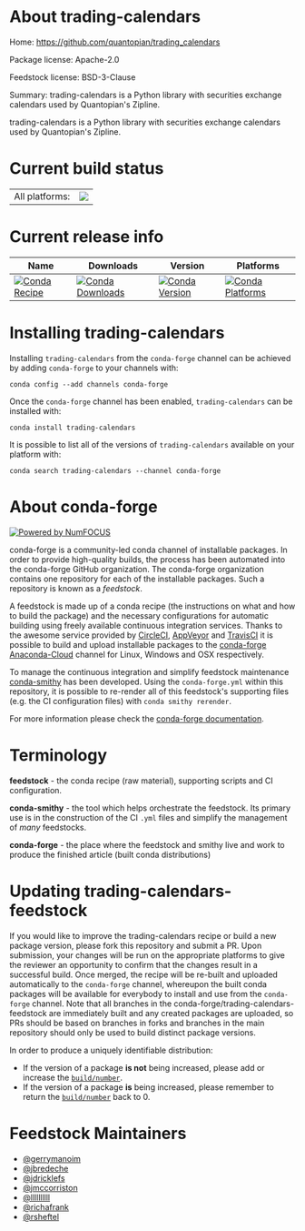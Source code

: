 About trading-calendars
=======================

Home: https://github.com/quantopian/trading_calendars

Package license: Apache-2.0

Feedstock license: BSD-3-Clause

Summary: trading-calendars is a Python library with securities exchange calendars used by Quantopian's Zipline.

trading-calendars is a Python library with securities exchange calendars used by Quantopian's Zipline.


Current build status
====================


<table><tr><td>All platforms:</td>
    <td>
      <a href="https://dev.azure.com/conda-forge/feedstock-builds/_build/latest?definitionId=10645&branchName=master">
        <img src="https://dev.azure.com/conda-forge/feedstock-builds/_apis/build/status/trading-calendars-feedstock?branchName=master">
      </a>
    </td>
  </tr>
</table>

Current release info
====================

| Name | Downloads | Version | Platforms |
| --- | --- | --- | --- |
| [![Conda Recipe](https://img.shields.io/badge/recipe-trading--calendars-green.svg)](https://anaconda.org/conda-forge/trading-calendars) | [![Conda Downloads](https://img.shields.io/conda/dn/conda-forge/trading-calendars.svg)](https://anaconda.org/conda-forge/trading-calendars) | [![Conda Version](https://img.shields.io/conda/vn/conda-forge/trading-calendars.svg)](https://anaconda.org/conda-forge/trading-calendars) | [![Conda Platforms](https://img.shields.io/conda/pn/conda-forge/trading-calendars.svg)](https://anaconda.org/conda-forge/trading-calendars) |

Installing trading-calendars
============================

Installing `trading-calendars` from the `conda-forge` channel can be achieved by adding `conda-forge` to your channels with:

```
conda config --add channels conda-forge
```

Once the `conda-forge` channel has been enabled, `trading-calendars` can be installed with:

```
conda install trading-calendars
```

It is possible to list all of the versions of `trading-calendars` available on your platform with:

```
conda search trading-calendars --channel conda-forge
```


About conda-forge
=================

[![Powered by NumFOCUS](https://img.shields.io/badge/powered%20by-NumFOCUS-orange.svg?style=flat&colorA=E1523D&colorB=007D8A)](http://numfocus.org)

conda-forge is a community-led conda channel of installable packages.
In order to provide high-quality builds, the process has been automated into the
conda-forge GitHub organization. The conda-forge organization contains one repository
for each of the installable packages. Such a repository is known as a *feedstock*.

A feedstock is made up of a conda recipe (the instructions on what and how to build
the package) and the necessary configurations for automatic building using freely
available continuous integration services. Thanks to the awesome service provided by
[CircleCI](https://circleci.com/), [AppVeyor](https://www.appveyor.com/)
and [TravisCI](https://travis-ci.com/) it is possible to build and upload installable
packages to the [conda-forge](https://anaconda.org/conda-forge)
[Anaconda-Cloud](https://anaconda.org/) channel for Linux, Windows and OSX respectively.

To manage the continuous integration and simplify feedstock maintenance
[conda-smithy](https://github.com/conda-forge/conda-smithy) has been developed.
Using the ``conda-forge.yml`` within this repository, it is possible to re-render all of
this feedstock's supporting files (e.g. the CI configuration files) with ``conda smithy rerender``.

For more information please check the [conda-forge documentation](https://conda-forge.org/docs/).

Terminology
===========

**feedstock** - the conda recipe (raw material), supporting scripts and CI configuration.

**conda-smithy** - the tool which helps orchestrate the feedstock.
                   Its primary use is in the construction of the CI ``.yml`` files
                   and simplify the management of *many* feedstocks.

**conda-forge** - the place where the feedstock and smithy live and work to
                  produce the finished article (built conda distributions)


Updating trading-calendars-feedstock
====================================

If you would like to improve the trading-calendars recipe or build a new
package version, please fork this repository and submit a PR. Upon submission,
your changes will be run on the appropriate platforms to give the reviewer an
opportunity to confirm that the changes result in a successful build. Once
merged, the recipe will be re-built and uploaded automatically to the
`conda-forge` channel, whereupon the built conda packages will be available for
everybody to install and use from the `conda-forge` channel.
Note that all branches in the conda-forge/trading-calendars-feedstock are
immediately built and any created packages are uploaded, so PRs should be based
on branches in forks and branches in the main repository should only be used to
build distinct package versions.

In order to produce a uniquely identifiable distribution:
 * If the version of a package **is not** being increased, please add or increase
   the [``build/number``](https://conda.io/docs/user-guide/tasks/build-packages/define-metadata.html#build-number-and-string).
 * If the version of a package **is** being increased, please remember to return
   the [``build/number``](https://conda.io/docs/user-guide/tasks/build-packages/define-metadata.html#build-number-and-string)
   back to 0.

Feedstock Maintainers
=====================

* [@gerrymanoim](https://github.com/gerrymanoim/)
* [@jbredeche](https://github.com/jbredeche/)
* [@jdricklefs](https://github.com/jdricklefs/)
* [@jmccorriston](https://github.com/jmccorriston/)
* [@llllllllll](https://github.com/llllllllll/)
* [@richafrank](https://github.com/richafrank/)
* [@rsheftel](https://github.com/rsheftel/)

